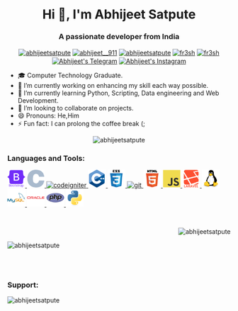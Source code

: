 <h1 align="center">Hi 👋, I'm Abhijeet Satpute</h1>
<h3 align="center">A passionate developer from India </h3>
<p align="center">
<a href="https://codepen.io/abhijeetsatpute" target="blank"><img align="center" src="https://cdn.jsdelivr.net/npm/simple-icons@3.0.1/icons/codepen.svg" alt="abhijeetsatpute" height="30" width="40" /></a>
<a href="https://twitter.com/abhijeet__911" target="blank"><img align="center" src="https://cdn.jsdelivr.net/npm/simple-icons@3.0.1/icons/twitter.svg" alt="abhijeet__911" height="30" width="40" /></a>
<a href="https://linkedin.com/in/abhijeetsatpute" target="blank"><img align="center" src="https://cdn.jsdelivr.net/npm/simple-icons@3.0.1/icons/linkedin.svg" alt="abhijeetsatpute" height="30" width="40" /></a>
<a href="https://www.hackerrank.com/fr3sh" target="blank"><img align="center" src="https://cdn.jsdelivr.net/npm/simple-icons@3.0.1/icons/hackerrank.svg" alt="fr3sh" height="30" width="40" /></a>	
<a href="https://auth.geeksforgeeks.org/user/fr3sh" target="blank"><img align="center" src="https://cdn.jsdelivr.net/npm/simple-icons@3.0.1/icons/geeksforgeeks.svg" alt="fr3sh" height="30" width="40" /></a>
 <a href="https://t.me/abhijeetsatpute" target="blank"><img align="center" alt="Abhijeet's Telegram" height="30" width="40" src="https://cdn.jsdelivr.net/npm/simple-icons@v3/icons/telegram.svg" /></a>
<a href="https://instagram.com/abhijeet__911/"><img align="center" alt="Abhijeet's Instagram" height="30" width="40" src="https://cdn.jsdelivr.net/npm/simple-icons@v3/icons/instagram.svg" />	</a>
</p>

- :mortar_board: Computer Technology Graduate.
- 🔭 I’m currently working on enhancing my skill each way possible.
- 🌱 I’m currently learning Python, Scripting, Data engineering and Web Development.
- 👯 I’m looking to collaborate on projects.
- 😄 Pronouns: He,Him
- ⚡ Fun fact: I can prolong the coffee break (;

 
<p align="center"> <img src="https://komarev.com/ghpvc/?username=abhijeetsatpute&label=Profile%20views&color=0e75b6&style=flat" alt="abhijeetsatpute" /> </p>

<!--
I have pursued my graduation degree in Computer Technology 🎓 from Nagpur University 🏛. I'm a passionate learner who's always willing to learn and work across technologies and domains 💡. I love to explore new technologies and leverage them to solve real-life problems ✨. Apart from that I also love to guide and mentor newbies 👨🏻‍💻. I'm currently into Python Development 🕸️ and working in @TechMahindra 🤓.
<br />
-->

<h3 align="left">Languages and Tools:</h3>
<p align="left"> <a href="https://getbootstrap.com" target="_blank"> <img src="https://raw.githubusercontent.com/devicons/devicon/master/icons/bootstrap/bootstrap-plain-wordmark.svg" alt="bootstrap" width="40" height="40"/> </a> <a href="https://www.cprogramming.com/" target="_blank"> <img src="https://raw.githubusercontent.com/devicons/devicon/master/icons/c/c-original.svg" alt="c" width="40" height="40"/> </a> <a href="https://codeigniter.com" target="_blank"> <img src="https://cdn.worldvectorlogo.com/logos/codeigniter.svg" alt="codeigniter" width="40" height="40"/> </a> <a href="https://www.w3schools.com/cpp/" target="_blank"> <img src="https://raw.githubusercontent.com/devicons/devicon/master/icons/cplusplus/cplusplus-original.svg" alt="cplusplus" width="40" height="40"/> </a> <a href="https://www.w3schools.com/css/" target="_blank"> <img src="https://raw.githubusercontent.com/devicons/devicon/master/icons/css3/css3-original-wordmark.svg" alt="css3" width="40" height="40"/> </a> <a href="https://git-scm.com/" target="_blank"> <img src="https://www.vectorlogo.zone/logos/git-scm/git-scm-icon.svg" alt="git" width="40" height="40"/> </a> <a href="https://www.w3.org/html/" target="_blank"> <img src="https://raw.githubusercontent.com/devicons/devicon/master/icons/html5/html5-original-wordmark.svg" alt="html5" width="40" height="40"/> </a> <a href="https://developer.mozilla.org/en-US/docs/Web/JavaScript" target="_blank"> <img src="https://raw.githubusercontent.com/devicons/devicon/master/icons/javascript/javascript-original.svg" alt="javascript" width="40" height="40"/> </a> <a href="https://laravel.com/" target="_blank"> <img src="https://raw.githubusercontent.com/devicons/devicon/master/icons/laravel/laravel-plain-wordmark.svg" alt="laravel" width="40" height="40"/> </a> <a href="https://www.linux.org/" target="_blank"> <img src="https://raw.githubusercontent.com/devicons/devicon/master/icons/linux/linux-original.svg" alt="linux" width="40" height="40"/> </a> <a href="https://www.mysql.com/" target="_blank"> <img src="https://raw.githubusercontent.com/devicons/devicon/master/icons/mysql/mysql-original-wordmark.svg" alt="mysql" width="40" height="40"/> </a> <a href="https://www.oracle.com/" target="_blank"> <img src="https://raw.githubusercontent.com/devicons/devicon/master/icons/oracle/oracle-original.svg" alt="oracle" width="40" height="40"/> </a> <a href="https://www.php.net" target="_blank"> <img src="https://raw.githubusercontent.com/devicons/devicon/master/icons/php/php-original.svg" alt="php" width="40" height="40"/> </a> <a href="https://www.python.org" target="_blank"> <img src="https://raw.githubusercontent.com/devicons/devicon/master/icons/python/python-original.svg" alt="python" width="40" height="40"/> </a> </p>
<br />


<p><img align="right" src="https://github-readme-stats.vercel.app/api/top-langs?username=abhijeetsatpute&show_icons=true&locale=en&layout=compact" alt="abhijeetsatpute" /></p>
<br />
<p>&nbsp;<img align="left" src="https://github-readme-stats.vercel.app/api?username=abhijeetsatpute&show_icons=true&locale=en" alt="abhijeetsatpute" /></p>
<br><br>

<h3 align="left">Support:</h3>
<p><a href="https://www.buymeacoffee.com/abhijeetsatpute"> <img align="left" src="https://cdn.buymeacoffee.com/buttons/v2/default-yellow.png" height="50" width="210" alt="abhijeetsatpute" /></a></p>
